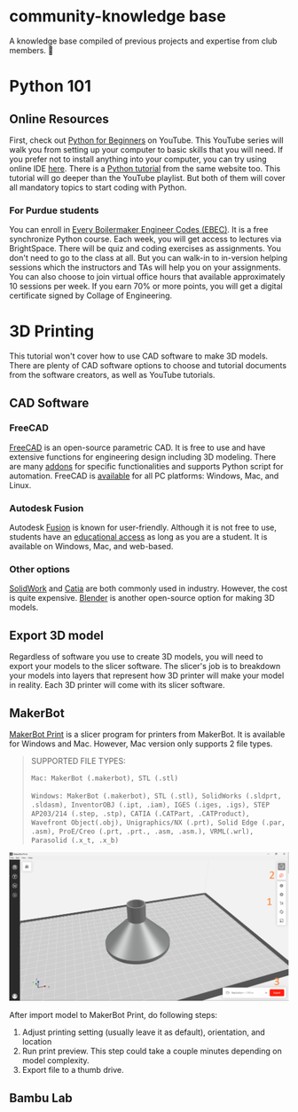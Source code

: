 # community-knowledge base

A knowledge base compiled of previous projects and expertise from club members. 🌱

# Python 101

## Online Resources

First, check out [Python for Beginners](https://www.youtube.com/playlist?list=PLlrxD0HtieHhS8VzuMCfQD4uJ9yne1mE6) on YouTube.
This YouTube series will walk you from setting up your computer to basic skills that you will need.
If you prefer not to install anything into your computer, you can try using online IDE [here](https://www.programiz.com/python-programming/online-compiler/).
There is a [Python tutorial](https://www.programiz.com/python-programming/guide) from the same website too.
This tutorial will go deeper than the YouTube playlist.
But both of them will cover all mandatory topics to start coding with Python.

### For Purdue students

You can enroll in [Every Boilermaker Engineer Codes (EBEC)](https://engineering.purdue.edu/Engr/Academics/Undergraduate/ebec).
It is a free synchronize Python course.
Each week, you will get access to lectures via BrightSpace.
There will be quiz and coding exercises as assignments.
You don't need to go to the class at all.
But you can walk-in to in-version helping sessions which the instructors and TAs will help you on your assignments.
You can also choose to join virtual office hours that available approximately 10 sessions per week.
If you earn 70% or more points, you will get a digital certificate signed by Collage of Engineering.

# 3D Printing

This tutorial won't cover how to use CAD software to make 3D models.
There are plenty of CAD software options to choose and tutorial documents from the software creators, as well as YouTube tutorials.

## CAD Software

### FreeCAD

[FreeCAD](https://www.freecad.org/) is an open-source parametric CAD.
It is free to use and have extensive functions for engineering design including 3D modeling.
There are many [addons](https://wiki.freecad.org/Category:Addons) for specific functionalities and supports Python script for automation.
FreeCAD is [available](https://www.freecad.org/downloads.php) for all PC platforms: Windows, Mac, and Linux.

### Autodesk Fusion

Autodesk [Fusion](https://www.autodesk.com/products/fusion-360) is known for user-friendly.
Although it is not free to use, students have an [educational access](https://www.autodesk.com/education/edu-software/overview?sorting=featured&filters=individual) as long as you are a student.
It is available on Windows, Mac, and web-based.

### Other options

[SolidWork](https://www.solidworks.com/) and [Catia](https://www.3ds.com/products/catia) are both commonly used in industry.
However, the cost is quite expensive.
[Blender](https://www.blender.org/) is another open-source option for making 3D models.

## Export 3D model

Regardless of software you use to create 3D models, you will need to export your models to the slicer software.
The slicer's job is to breakdown your models into layers that represent how 3D printer will make your model in reality.
Each 3D printer will come with its slicer software.

## MakerBot

[MakerBot Print](https://www.makerbot.com/makerbot-print/) is a slicer program for printers from MakerBot.
It is available for Windows and Mac.
However, Mac version only supports 2 file types.

<blockquote>
    SUPPORTED FILE TYPES:

    Mac: MakerBot (.makerbot), STL (.stl)

    Windows: MakerBot (.makerbot), STL (.stl), SolidWorks (.sldprt, .sldasm), InventorOBJ (.ipt, .iam), IGES (.iges, .igs), STEP AP203/214 (.step, .stp), CATIA (.CATPart, .CATProduct), Wavefront Object(.obj), Unigraphics/NX (.prt), Solid Edge (.par, .asm), ProE/Creo (.prt, .prt., .asm, .asm.), VRML(.wrl), Parasolid (.x_t, .x_b)

</blockquote>

![MakerBot Print](img/makerbot.png)

After import model to MakerBot Print, do following steps:

1. Adjust printing setting (usually leave it as default), orientation, and location
2. Run print preview. This step could take a couple minutes depending on model complexity.
3. Export file to a thumb drive.

## Bambu Lab
